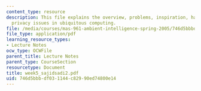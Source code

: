 ```yaml
---
content_type: resource
description: This file explains the overview, problems, inspiration, hardware and
  privacy issues in ubiquitous computing.
file: /media/courses/mas-961-ambient-intelligence-spring-2005/746d5bbbdf031144c82990ed74800e14_week5_sajidsadi2.pdf
file_type: application/pdf
learning_resource_types:
- Lecture Notes
ocw_type: OCWFile
parent_title: Lecture Notes
parent_type: CourseSection
resourcetype: Document
title: week5_sajidsadi2.pdf
uid: 746d5bbb-df03-1144-c829-90ed74800e14
---
```

